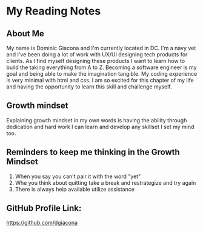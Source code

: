 # My Reading Notes

## About Me
My name is Dominic Giacona and I'm  currently located in DC. I'm a navy vet and I've been doing a lot of work with UX/UI designing tech products for clients. As I find myself designing these products I want to learn how to build the taking everything from A to Z. Becoming a software engineer is my goal and being able to make the imagination tangible. My coding experience is very minimal with html and css. I am so excited for this chapter of my life and having the opportunity to learn this skill and challenge myself.

## Growth mindset
Explaining growth mindset in my own words is having the ability through dedication and hard work I can learn and develop any skillset I set my mind too.

## Reminders to keep me thinking in the Growth Mindset
1. When you say you can't pair it with the word "yet"
2. Whe you think about quitting take a break and restrategize and try again
3. There is always help available utilize assistance

## GitHub Profile Link: 
https://github.com/dgiacona

